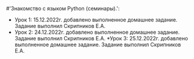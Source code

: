#'Знакомство с языком Python (семинары).':
* Урок 1: 15.12.2022г. добавлено выполненное домашнее задание. Задание выполнил Скрипников Е.А.
* Урок 2: 24.12.2022г. добавлено выполненное домашнее задание. Задание выполнил Скрипников Е.А. 
*Урок 3: 25.12.2022г. добавлено выполненное домашнее задание. Задание выполнил Скрипников Е.А.